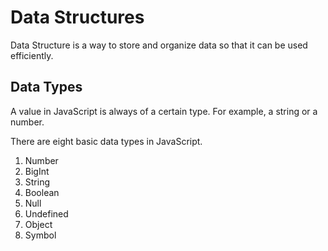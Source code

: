 # Data Structures

Data Structure is a way to store and organize data so that it can be used efficiently.

## Data Types

A value in JavaScript is always of a certain type. For example, a string or a number.

There are eight basic data types in JavaScript.

<ol>
    <li>Number</li>
    <li>BigInt</li>
    <li>String</li>
    <li>Boolean</li>
    <li>Null</li>
    <li>Undefined</li>
    <li>Object</li>
    <li>Symbol</li>
</ol>